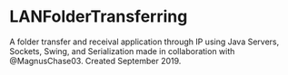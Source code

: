 # LANFolderTransferring
A folder transfer and receival application through IP using Java Servers, Sockets, Swing, and Serialization made in collaboration with @MagnusChase03. Created September 2019.
